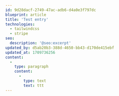 ```yaml
---
id: 9d28dacf-2749-47ac-adb6-d4a0e3f797dc
blueprint: article
title: 'Test entry'
technologies:
  - tailwindcss
  - stripe
seo:
  description: '@seo:excerpt'
updated_by: d5ab20b3-388d-4650-bb43-d170de415ebf
updated_at: 1709736256
content:
  -
    type: paragraph
    content:
      -
        type: text
        text: ttt
---
```

